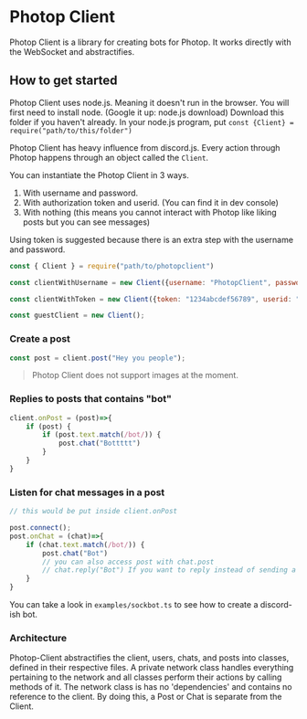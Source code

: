 # Photop Client
Photop Client is a library for creating bots for Photop. It works directly with the WebSocket and abstractifies.

## How to get started
Photop Client uses node.js. Meaning it doesn't run in the browser. You will first need to install node. (Google it up: node.js download)
Download this folder if you haven't already.
In your node.js program, put `const {Client} = require("path/to/this/folder")`

Photop Client has heavy influence from discord.js. Every action through Photop happens through an object called the `Client`.

You can instantiate the Photop Client in 3 ways.
1. With username and password.
2. With authorization token and userid. (You can find it in dev console)
3. With nothing (this means you cannot interact with Photop like liking posts but you can see messages)

Using token is suggested because there is an extra step with the username and password.

```js
const { Client } = require("path/to/photopclient")

const clientWithUsername = new Client({username: "PhotopClient", password:"123456"})

const clientWithToken = new Client({token: "1234abcdef56789", userid: "abc123def"})

const guestClient = new Client();
```

### Create a post
```js
const post = client.post("Hey you people");
```
> Photop Client does not support images at the moment.


### Replies to posts that contains "bot"
```js
client.onPost = (post)=>{
	if (post) {
		if (post.text.match(/bot/)) {
			post.chat("Bottttt")
		}
	}
}
```

### Listen for chat messages in a post
```js
// this would be put inside client.onPost

post.connect();
post.onChat = (chat)=>{
	if (chat.text.match(/bot/)) {
		post.chat("Bot")
		// you can also access post with chat.post
		// chat.reply("Bot") If you want to reply instead of sending a message.
	}
}
```

You can take a look in `examples/sockbot.ts` to see how to create a discord-ish bot.

### Architecture
Photop-Client abstractifies the client, users, chats, and posts into classes, defined in their respective files.
A private network class handles everything pertaining to the network and all classes perform their actions by calling methods of it.
The network class is has no 'dependencies' and contains no reference to the client. By doing this, a Post or Chat is separate from the Client.